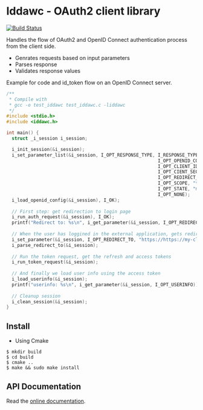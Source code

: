 # Iddawc - OAuth2 client library

[![Build Status](https://travis-ci.com/babelouest/iddawc.svg?branch=master)](https://travis-ci.com/babelouest/iddawc)

Handles the flow of OAuth2 and OpenID Connect authentication process from the client side.
- Genrates requests based on input parameters
- Parses response
- Validates response values

Example for code and id_token flow on an OpenID Connect server.

```C
/**
 * Compile with
 * gcc -o test_iddawc test_iddawc.c -liddawc
 */
#include <stdio.h>
#include <iddawc.h>

int main() {
  struct _i_session i_session;

  i_init_session(&i_session);
  i_set_parameter_list(&i_session, I_OPT_RESPONSE_TYPE, I_RESPONSE_TYPE_ID_TOKEN|I_RESPONSE_TYPE_CODE,
                                                        I_OPT_OPENID_CONFIG_ENDPOINT, "https://oidc.tld/.well-known/openid-configuration",
                                                        I_OPT_CLIENT_ID, "client1",
                                                        I_OPT_CIENT_SECRET, "mySecret",
                                                        I_OPT_REDIRECT_URI, "https://my-client.tld",
                                                        I_OPT_SCOPE, "tokenid",
                                                        I_OPT_STATE, "myState1234",
                                                        I_OPT_NONE);
  i_load_openid_config(&i_session), I_OK);
  
  // First step: get redirection to login page
  i_run_auth_request(&i_session), I_OK);
  printf("Redirect to: %s\n", i_get_parameter(&i_session, I_OPT_REDIRECT_TO));
  
  // When the user has loggined in the external application, gets redirected with a result, we parse the result
  i_set_parameter(&i_session, I_OPT_REDIRECT_TO, "https://https://my-client.tld#code=xyz1234&id_token=tokenXYZ1234");
  i_parse_redirect_to(&i_session);
  
  // Run the token request, get the refresh and access tokens
  i_run_token_request(&i_session);
  
  // And finally we load user info using the access token
  i_load_userinfo(&i_session);
  printf("userinfo: %s\n", i_get_parameter(&i_session, I_OPT_USERINFO));
  
  // Cleanup session
  i_clean_session(&i_session);
}
```

## Install

- Using Cmake

```shell
$ mkdir build
$ cd build
$ cmake ..
$ make && sudo make install
```

## API Documentation

Read the [online documentation](https://babelouest.github.io/iddawc/doc/html/).
